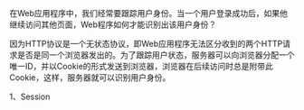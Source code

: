 在Web应用程序中，我们经常要跟踪用户身份。当一个用户登录成功后，如果他继续访问其他页面，Web程序如何才能识别出该用户身份？

因为HTTP协议是一个无状态协议，即Web应用程序无法区分收到的两个HTTP请求是否是同一个浏览器发出的。为了跟踪用户状态，服务器可以向浏览器分配一个唯一ID，并以Cookie的形式发送到浏览器，浏览器在后续访问时总是附带此Cookie，这样，服务器就可以识别用户身份。

1、Session

